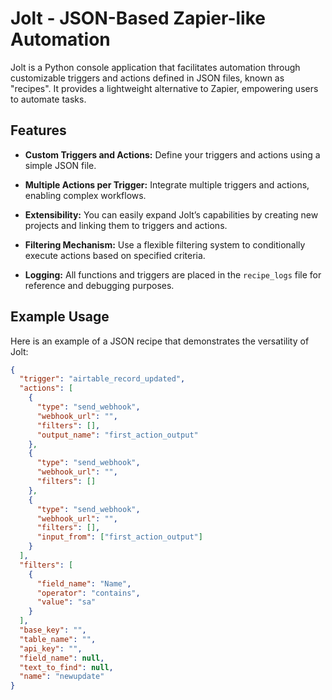 # Jolt - JSON-Based Zapier-like Automation

Jolt is a Python console application that facilitates automation through customizable triggers and actions defined in JSON files, known as "recipes". It provides a lightweight alternative to Zapier, empowering users to automate tasks.

## Features

- **Custom Triggers and Actions:**
  Define your triggers and actions using a simple JSON file.

- **Multiple Actions per Trigger:**
  Integrate multiple triggers and actions, enabling complex workflows.

- **Extensibility:**
  You can easily expand Jolt’s capabilities by creating new projects and linking them to triggers and actions.

- **Filtering Mechanism:**
  Use a flexible filtering system to conditionally execute actions based on specified criteria.

- **Logging:**
  All functions and triggers are placed in the `recipe_logs` file for reference and debugging purposes.

## Example Usage

Here is an example of a JSON recipe that demonstrates the versatility of Jolt:

```json
{
  "trigger": "airtable_record_updated",
  "actions": [
    {
      "type": "send_webhook",
      "webhook_url": "",
      "filters": [],
      "output_name": "first_action_output"
    },
    {
      "type": "send_webhook",
      "webhook_url": "",
      "filters": []
    },
    {
      "type": "send_webhook",
      "webhook_url": "",
      "filters": [],
      "input_from": ["first_action_output"]
    }
  ],
  "filters": [
    {
      "field_name": "Name",
      "operator": "contains",
      "value": "sa"
    }
  ],
  "base_key": "",
  "table_name": "",
  "api_key": "",
  "field_name": null,
  "text_to_find": null,
  "name": "newupdate"
}


